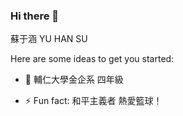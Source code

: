 ### Hi there 👋

蘇于涵 YU HAN SU

Here are some ideas to get you started:

- 🔭 輔仁大學金企系 四年級

- ⚡ Fun fact: 和平主義者  熱愛籃球！

